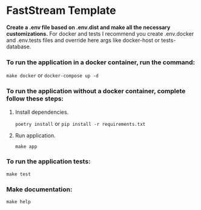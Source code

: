 # FastStream Template

**Create a .env file based on .env.dist and make all the necessary customizations.**
For docker and tests I recommend you create .env.docker and .env.tests files 
and override here args like docker-host or tests-database.

### To run the application in a docker container, run the command:
`make docker` or `docker-compose up -d`

### To run the application without a docker container, complete follow these steps:
1. Install dependencies.

    `poetry install` or `pip install -r requirements.txt`
2. Run application.

   `make app`

### To run the application tests:
`make test`

### Make documentation:
`make help`
